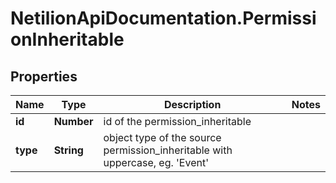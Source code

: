 # NetilionApiDocumentation.PermissionInheritable

## Properties
Name | Type | Description | Notes
------------ | ------------- | ------------- | -------------
**id** | **Number** | id of the permission_inheritable | 
**type** | **String** | object type of the source permission_inheritable with uppercase, eg. &#39;Event&#39; | 


